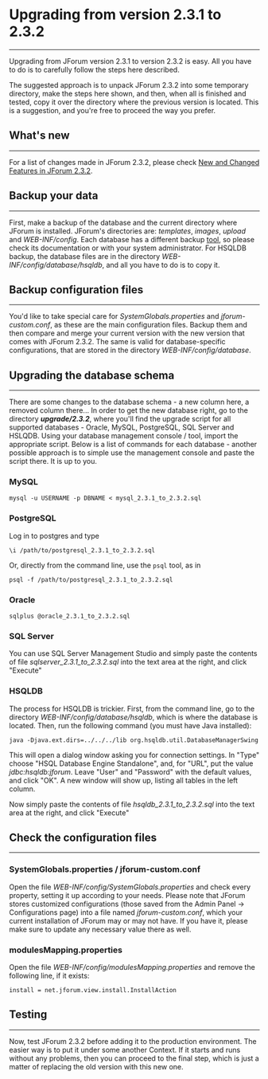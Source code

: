 # Upgrading from version 2.3.1 to 2.3.2 #

---

Upgrading from JForum version 2.3.1 to version 2.3.2 is easy. All you have to do is to carefully follow the steps here described.

The suggested approach is to unpack JForum 2.3.2 into some temporary directory, make the steps here shown, and then, when all is finished and tested, copy it over the directory where the previous version is located. This is a suggestion, and you're free to proceed the way you prefer.

## What's new ##

---

For a list of changes made in JForum 2.3.2, please check [New and Changed Features in JForum 2.3.2](NewFeatures232.md).
## Backup your data ##

---

First, make a backup of the database and the current directory where JForum is installed. JForum's directories are: _templates_, _images_, _upload_ and _WEB-INF/config_. Each database has a different backup [tool](http://www.aquafold.com/), so please check its documentation or with your system administrator. For HSQLDB backup, the database files are in the directory _WEB-INF/config/database/hsqldb_, and all you have to do is to copy it.
## Backup configuration files ##

---

You'd like to take special care for _SystemGlobals.properties_ and _jforum-custom.conf_, as these are the main configuration files. Backup them and then compare and merge your current version with the new version that comes with JForum 2.3.2. The same is valid for database-specific configurations, that are stored in the directory _WEB-INF/config/database_.
## Upgrading the database schema ##

---

There are some changes to the database schema - a new column here, a removed column there... In order to get the new database right, go to the directory **_upgrade/2.3.2_**, where you'll find the upgrade script for all supported databases - Oracle, MySQL, PostgreSQL, SQL Server and HSLQDB.
Using your database management console / tool, import the appropriate script. Below is a list of commands for each database - another possible approach is to simple use the management console and paste the script there. It is up to you.

### MySQL ###

`mysql -u USERNAME -p DBNAME < mysql_2.3.1_to_2.3.2.sql`
### PostgreSQL ###

Log in to postgres and type

`\i /path/to/postgresql_2.3.1_to_2.3.2.sql`

Or, directly from the command line, use the `psql` tool, as in

`psql -f /path/to/postgresql_2.3.1_to_2.3.2.sql`

### Oracle ###

`sqlplus @oracle_2.3.1_to_2.3.2.sql`

### SQL Server ###
You can use SQL Server Management Studio and simply paste the contents of file _sqlserver\_2.3.1\_to\_2.3.2.sql_ into the text area at the right, and click "Execute"

### HSQLDB ###

The process for HSQLDB is trickier. First, from the command line, go to the directory _WEB-INF/config/database/hsqldb_, which is where the database is located. Then, run the following command (you must have Java installed):

`java -Djava.ext.dirs=../../../lib org.hsqldb.util.DatabaseManagerSwing`

This will open a dialog window asking you for connection settings. In "Type" choose "HSQL Database Engine Standalone", and, for "URL", put the value _jdbc:hsqldb:jforum_. Leave "User" and "Password" with the default values, and click "OK". A new window will show up, listing all tables in the left column.

Now simply paste the contents of file _hsqldb\_2.3.1\_to\_2.3.2.sql_ into the text area at the right, and click "Execute"

## Check the configuration files ##

---

### SystemGlobals.properties / jforum-custom.conf ###

Open the file _WEB-INF/config/SystemGlobals.properties_ and check every property, setting it up according to your needs. Please note that JForum stores customized configurations (those saved from the Admin Panel -> Configurations page) into a file named _jforum-custom.conf_, which your current installation of JForum may or may not have. If you have it, please make sure to update any necessary value there as well.
### modulesMapping.properties ###

Open the file _WEB-INF/config/modulesMapping.properties_ and remove the following line, if it exists:

`install = net.jforum.view.install.InstallAction`

## Testing ##

---

Now, test JForum 2.3.2 before adding it to the production environment. The easier way is to put it under some another Context. If it starts and runs without any problems, then you can proceed to the final step, which is just a matter of replacing the old version with this new one.